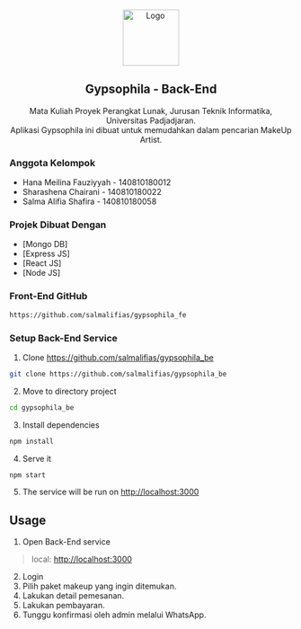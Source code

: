 <!-- PROJECT LOGO -->
<br />
<p align="center">
  <a href="https://github.com/salmalifias/gypsophila_fe/src/asset/images/gypsophilagelap.png">
    <img src="https://github.com/salmalifias/gypsophila_fe/src/asset/images/gypsophilagelap.png" alt="Logo" width="100" height="100">
  </a>

  <h2 align="center">Gypsophila - Back-End</h2>
<p align="center">
    Mata Kuliah Proyek Perangkat Lunak, Jurusan Teknik Informatika, Universitas Padjadjaran.
    <br />
    Aplikasi Gypsophila ini dibuat untuk memudahkan dalam pencarian MakeUp Artist.
    <br />
</p>

### Anggota Kelompok
* Hana Meilina Fauziyyah - 140810180012
* Sharashena Chairani - 140810180022
* Salma Alifia Shafira - 140810180058
 
### Projek Dibuat Dengan
* [Mongo DB]
* [Express JS]
* [React JS]
* [Node JS]

### Front-End GitHub
```sh
https://github.com/salmalifias/gypsophila_fe
```

### Setup Back-End Service
1. Clone https://github.com/salmalifias/gypsophila_be
```sh
git clone https://github.com/salmalifias/gypsophila_be
```
2. Move to directory project
```sh
cd gypsophila_be
```
3. Install dependencies
```sh
npm install
```
4. Serve it
```sh
npm start
```
5. The service will be run on [http://localhost:3000](http://localhost:3000)

## Usage
1. Open Back-End service 
> local: [http://localhost:3000](http://localhost:3000) <br>
2. Login
3. Pilih paket makeup yang ingin ditemukan.
4. Lakukan detail pemesanan.
5. Lakukan pembayaran.
6. Tunggu konfirmasi oleh admin melalui WhatsApp.

